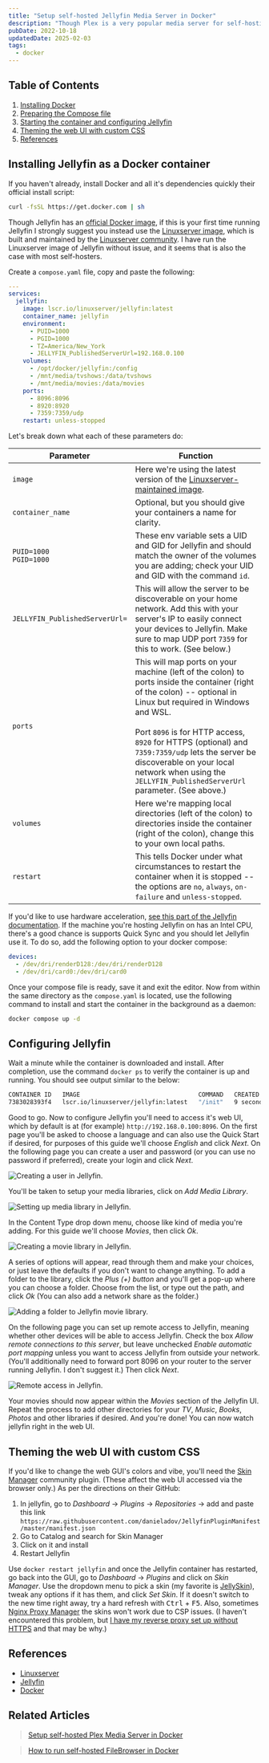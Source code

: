 ```yaml
---
title: "Setup self-hosted Jellyfin Media Server in Docker"
description: "Though Plex is a very popular media server for self-hosting, some open source enthusiasts prefer to use an alternative since Plex Media Server is not open source. A nice, simpler and admittedly less pretty alternative is Jellyfin. This guide will show you how to run it in Docker container."
pubDate: 2022-10-18
updatedDate: 2025-02-03
tags:
  - docker
---
```


## Table of Contents

1. [Installing Docker](#install)
2. [Preparing the Compose file](#compose)
3. [Starting the container and configuring Jellyfin](#config)
4. [Theming the web UI with custom CSS](#custom)
5. [References](#ref)

<div id='install'/>

## Installing Jellyfin as a Docker container

If you haven't already, install Docker and all it's dependencies quickly their official install script:

```bash
curl -fsSL https://get.docker.com | sh
```

Though Jellyfin has an <a href="https://hub.docker.com/r/jellyfin/jellyfin" target="_blank" data-umami-event="setup-jellyfin-official-image">official Docker image</a>, if this is your first time running Jellyfin I strongly suggest you instead use the <a href="https://hub.docker.com/r/linuxserver/jellyfin" target="_blank" data-umami-event="setup-jellyfin-linuxserver-image">Linuxserver image</a>, which is built and maintained by the <a href="https://www.linuxserver.io" target="_blank" data-umami-event="setup-jellyfin-linuxserver">Linuxserver community</a>. I have run the Linuxserver image of Jellyfin without issue, and it seems that is also the case with most self-hosters.

Create a `compose.yaml` file, copy and paste the following:

```yaml
---
services:
  jellyfin:
    image: lscr.io/linuxserver/jellyfin:latest
    container_name: jellyfin
    environment:
      - PUID=1000
      - PGID=1000
      - TZ=America/New_York
      - JELLYFIN_PublishedServerUrl=192.168.0.100
    volumes:
      - /opt/docker/jellyfin:/config
      - /mnt/media/tvshows:/data/tvshows
      - /mnt/media/movies:/data/movies
    ports:
      - 8096:8096
      - 8920:8920
      - 7359:7359/udp
    restart: unless-stopped
```

Let's break down what each of these parameters do:

| Parameter                      | Function  |
| ------------------------------ | --------------------------------------------------------------------------------------------------------------------------- |
| `image`                        | Here we're using the latest version of the <a href="https://docs.linuxserver.io/images/docker-jellyfin" target="_blank" data-umami-event="setup-jellyfin-">Linuxserver-maintained image</a>. |
| `container_name`               | Optional, but you should give your containers a name for clarity. |
| `PUID=1000`<br>`PGID=1000`     | These env variable sets a UID and GID for Jellyfin and should match the owner of the volumes you are adding; check your UID and GID with the command `id`. |
| `JELLYFIN_PublishedServerUrl=` | This will allow the server to be discoverable on your home network. Add this with your server's IP to easily connect your devices to Jellyfin. Make sure to map UDP port `7359` for this to work. (See below.) |
| `ports`                        | This will map ports on your machine (left of the colon) to ports inside the container (right of the colon) -- optional in Linux but required in Windows and WSL.<br><br>Port `8096` is for HTTP access, `8920` for HTTPS (optional) and `7359:7359/udp` lets the server be discoverable on your local network when using the `JELLYFIN_PublishedServerUrl` parameter. (See above.) |
| `volumes`                      | Here we're mapping local directories (left of the colon) to directories inside the container (right of the colon), change this to your own local paths. |
| `restart`                      | This tells Docker under what circumstances to restart the container when it is stopped -- the options are `no`, `always`, `on-failure` and `unless-stopped`. |

If you'd like to use hardware acceleration, <a href="https://jellyfin.org/docs/general/administration/hardware-acceleration" target="_blank" data-umami-event="setup-jellyfin-docs-hw-accel">see this part of the Jellyfin documentation</a>. If the machine you're hosting Jellyfin on has an Intel CPU, there's a good chance is supports Quick Sync and you should let Jellyfin use it. To do so, add the following option to your docker compose:

```yaml
devices:
  - /dev/dri/renderD128:/dev/dri/renderD128
  - /dev/dri/card0:/dev/dri/card0
```

Once your compose file is ready, save it and exit the editor. Now from within the same directory as the `compose.yaml` is located, use the following command to install and start the container in the background as a daemon:

```bash
docker compose up -d
```

<div id='config'/>

## Configuring Jellyfin

Wait a minute while the container is downloaded and install. After completion, use the command `docker ps` to verify the container is up and running. You should see output similar to the below:

```bash
CONTAINER ID   IMAGE                                 COMMAND   CREATED         STATUS         PORTS                                                                   NAMES
7383028393f4   lscr.io/linuxserver/jellyfin:latest   "/init"   9 seconds ago   Up 7 seconds   0.0.0.0:8096->8096/tcp, 0.0.0.0:8920->8920/tcp, 0.0.0.0:359->7359/udp   jellyfin
```

Good to go. Now to configure Jellyfin you'll need to access it's web UI, which by default is at (for example) `http://192.168.0.100:8096`. On the first page you'll be asked to choose a language and can also use the Quick Start if desired, for purposes of this guide we'll choose _English_ and click _Next_. On the following page you can create a user and password (or you can use no password if preferred), create your login and click _Next_.

![Creating a user in Jellyfin.](../../img/blog/jellyfin1.png 'Creating a user in Jellyfin')

You'll be taken to setup your media libraries, click on _Add Media Library_.

![Setting up media library in Jellyfin.](../../img/blog/jellyfin2.png 'Setting up media library in Jellyfin')

In the Content Type drop down menu, choose like kind of media you're adding. For this guide we'll choose _Movies_, then click _Ok_.

![Creating a movie library in Jellyfin.](../../img/blog/jellyfin3.png 'Creating a movie library in Jellyfin')

A series of options will appear, read through them and make your choices, or just leave the defaults if you don't want to change anything. To add a folder to the library, click the _Plus (+) button_ and you'll get a pop-up where you can choose a folder. Choose from the list, or type out the path, and click _Ok_ (You can also add a network share as the folder.)

![Adding a folder to Jellyfin movie library.](../../img/blog/jellyfin4.png 'Adding a folder to Jellyfin movie library')

On the following page you can set up remote access to Jellyfin, meaning whether other devices will be able to access Jellyfin. Check the box _Allow remote connections to this server_, but leave unchecked _Enable automatic port mapping_ unless you want to access Jellyfin from outside your network. (You'll additionally need to forward port 8096 on your router to the server running Jellyfin. I don't suggest it.) Then click _Next_.

![Remote access in Jellyfin.](../../img/blog/jellyfin5.png 'Remote access in Jellyfin')

Your movies should now appear within the _Movies_ section of the Jellyfin UI. Repeat the process to add other directories for your _TV_, _Music_, _Books_, _Photos_ and other libraries if desired. And you're done! You can now watch jellyfin right in the web UI.

<div id='custom'/>

## Theming the web UI with custom CSS

If you'd like to change the web GUI's colors and vibe, you'll need the <a href="https://github.com/danieladov/jellyfin-plugin-skin-manager" target="_blank" data-umami-event="setup-jellyfin-">Skin Manager</a> community plugin. (These affect the web UI accessed via the browser only.) As per the directions on their GitHub:

1. In jellyfin, go to _Dashboard_ -> _Plugins_ -> _Repositories_ -> add and paste this link `https://raw.githubusercontent.com/danieladov/JellyfinPluginManifest/master/manifest.json`
2. Go to Catalog and search for Skin Manager
3. Click on it and install
4. Restart Jellyfin

Use `docker restart jellyfin` and once the Jellyfin container has restarted, go back into the GUI, go to _Dashboard_ -> _Plugins_ and click on _Skin Manager_. Use the dropdown menu to pick a skin (my favorite is <a href="https://github.com/prayag17/JellySkin" target="_blank" data-umami-event="setup-jellyfin-jellyskin">JellySkin</a>), tweak any options if it has them, and click _Set Skin_. If it doesn't switch to the new time right away, try a hard refresh with <kbd>Ctrl</kbd> + <kbd>F5</kbd>. Also, sometimes <a href="https://github.com/danieladov/jellyfin-plugin-skin-manager#using-with-reverse-proxy" target="_blank" data-umami-event="setup-jellyfin-jellyskins-proxy">Nginx Proxy Manager</a> the skins won't work due to CSP issues. (I haven't encountered this problem, but [I have my reverse proxy set up without HTTPS](reverse-proxy-nginx-pihole.md) and that may be why.)

<div id='ref'/>

## References

- <a href="https://linuxserver.io" target="_blank" data-umami-event="setup-jellyfin-linuxserver">Linuxserver</a>
- <a href="https://jellyfin.org" target="_blank" data-umami-event="setup-jellyfin-jfsite">Jellyfin</a>
- <a href="https://docker.com" target="_blank" data-umami-event="setup-jellyfin-docker">Docker</a>

## Related Articles

> <a href="/blog/setting-up-plex-in-docker/" data-umami-event="setup-jellyfin-related-setup-plex">Setup self-hosted Plex Media Server in Docker</a>

> <a href="/blog/how-to-run-filebrowser-in-docker/" data-umami-event="setup-jellyfin-related-filebrowser">How to run self-hosted FileBrowser in Docker</a>